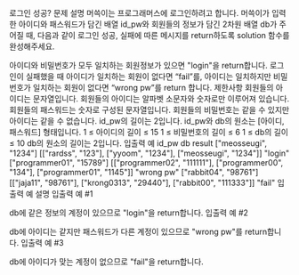 로그인 성공?
문제 설명
머쓱이는 프로그래머스에 로그인하려고 합니다. 머쓱이가 입력한 아이디와 패스워드가 담긴 배열 id_pw와 회원들의 정보가 담긴 2차원 배열 db가 주어질 때, 다음과 같이 로그인 성공, 실패에 따른 메시지를 return하도록 solution 함수를 완성해주세요.

아이디와 비밀번호가 모두 일치하는 회원정보가 있으면 "login"을 return합니다.
로그인이 실패했을 때 아이디가 일치하는 회원이 없다면 “fail”를, 아이디는 일치하지만 비밀번호가 일치하는 회원이 없다면 “wrong pw”를 return 합니다.
제한사항
회원들의 아이디는 문자열입니다.
회원들의 아이디는 알파벳 소문자와 숫자로만 이루어져 있습니다.
회원들의 패스워드는 숫자로 구성된 문자열입니다.
회원들의 비밀번호는 같을 수 있지만 아이디는 같을 수 없습니다.
id_pw의 길이는 2입니다.
id_pw와 db의 원소는 [아이디, 패스워드] 형태입니다.
1 ≤ 아이디의 길이 ≤ 15
1 ≤ 비밀번호의 길이 ≤ 6
1 ≤ db의 길이 ≤ 10
db의 원소의 길이는 2입니다.
입출력 예
id_pw	db	result
["meosseugi", "1234"]	[["rardss", "123"], ["yyoom", "1234"], ["meosseugi", "1234"]]	"login"
["programmer01", "15789"]	[["programmer02", "111111"], ["programmer00", "134"], ["programmer01", "1145"]]	"wrong pw"
["rabbit04", "98761"]	[["jaja11", "98761"], ["krong0313", "29440"], ["rabbit00", "111333"]]	"fail"
입출력 예 설명
입출력 예 #1

db에 같은 정보의 계정이 있으므로 "login"을 return합니다.
입출력 예 #2

db에 아이디는 같지만 패스워드가 다른 계정이 있으므로 "wrong pw"를 return합니다.
입출력 예 #3

db에 아이디가 맞는 계정이 없으므로 "fail"을 return합니다.